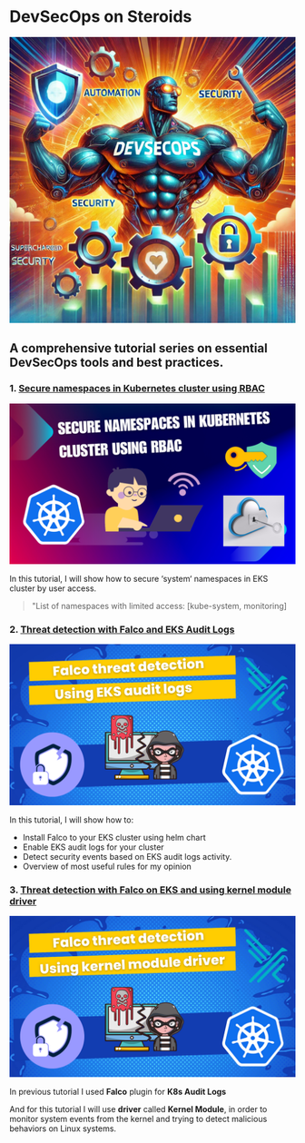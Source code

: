 # DevSecOps on Steroids

![devsecops-on-steroids](images/devsecops-on-steroids-thumb.png)

## A comprehensive tutorial series on essential DevSecOps tools and best practices.

### 1. [Secure namespaces in Kubernetes cluster using RBAC](secure-ns-k8s-rbac.md)

![devsecops-on-steroids](images/secure-ns-k8s-rbac/1.png)

In this tutorial, I will show how to secure ‘system‘ namespaces in EKS cluster by user access.

> "List of namespaces with limited access: [kube-system, monitoring]


### 2. [Threat detection with Falco and EKS Audit Logs](falco-k8s-audit-logs.md)

![devsecops-on-steroids](images/falco-k8s-audit-logs/0.png)

In this tutorial, I will show how to:

* Install Falco to your EKS cluster using helm chart
* Enable EKS audit logs for your cluster
* Detect security events based on EKS audit logs activity.
* Overview of most useful rules for my opinion

### 3. [Threat detection with Falco on EKS and using kernel module driver](falco-syscalls.md)

![devsecops-on-steroids](images/falco-syscalls/0.png)

In previous tutorial I used **Falco** plugin for **K8s Audit Logs**

And for this tutorial I will use **driver** called **Kernel Module**, in order to monitor system events from the kernel and trying to detect malicious behaviors on Linux systems.
